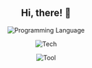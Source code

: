 <div align="center">

  ## Hi, there! 🫡

  ![Programming Language](https://skillicons.dev/icons?i=typescript,python,rust,go)

  ![Tech](https://skillicons.dev/icons?i=nodejs,deno)

  ![Tool](https://skillicons.dev/icons?i=vscode,neovim)
 
</div>
